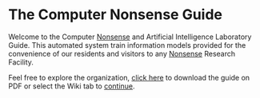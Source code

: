 # The Computer Nonsense Guide
Welcome to the Computer [Nonsense](https://nonsense.ws) and Artificial Intelligence Laboratory Guide. This automated system train information models provided for the convenience of our residents and visitors to any [Nonsense](https://nonsense.ws) Research Facility.

Feel free to explore the organization, [click here](https://github.com/nonsensews/guide/raw/master/guide.pdf) to download the guide on PDF or select the Wiki tab to [continue](https://github.com/nonsensews/guide/wiki).
